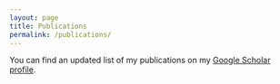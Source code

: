 ```yaml
---
layout: page
title: Publications
permalink: /publications/
---
```


You can find an updated list of my publications on my [Google Scholar profile][google-scholar].

[google-scholar]: https://scholar.google.com/citations?user=DAP30jYAAAAJ
